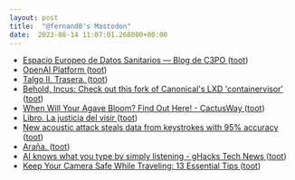 ```yaml
---
layout: post
title:  "@fernand0's Mastodon"
date:  2023-08-14 11:07:01.268000+00:00
---
```

*  [Espacio Europeo de Datos Sanitarios — Blog de C3PO ](https://c3po.website/blog/espacio-europeo-de-datos-sanitarios) ([toot](https://mastodon.social/@fernand0/110887647396760431))
*  [OpenAI Platform ](https://platform.openai.co) ([toot](https://mastodon.social/@fernand0/110887472038034319))
*  [Talgo II.  Trasera. ](https://www.flickr.com/photos/fernand0/53095204553) ([toot](https://mastodon.social/@fernand0/110887467012250910))
*  [Behold, Incus: Check out this fork of Canonical's LXD 'containervisor' ](https://www.theregister.com/2023/08/04/incus_lxd_fork) ([toot](https://mastodon.social/@fernand0/110887275215051971))
*  [When Will Your Agave Bloom? Find Out Here! - CactusWay ](https://cactusway.com/when-will-your-agave-bloom-find-out-here) ([toot](https://mastodon.social/@fernand0/110887006637068976))
*  [Libro. La justicia del visir ](https://fotografiasenmovimiento.wordpress.com/2023/08/14/libro-la-justicia-del-visir) ([toot](https://mastodon.social/@fernand0/110886946494706676))
*  [New acoustic attack steals data from keystrokes with 95% accuracy ](https://www.bleepingcomputer.com/news/security/new-acoustic-attack-steals-data-from-keystrokes-with-95-percent-accuracy) ([toot](https://mastodon.social/@fernand0/110886872806379549))
*  [Araña. ](https://avecesunafoto.wordpress.com/2023/08/13/arana) ([toot](https://mastodon.social/@fernand0/110883558683922820))
*  [AI knows what you type by simply listening - gHacks Tech News ](https://www.ghacks.net/2023/08/06/ai-knows-what-you-type-by-simply-listening) ([toot](https://mastodon.social/@fernand0/110883548411221302))
*  [Keep Your Camera Safe While Traveling: 13 Essential Tips ](https://digital-photography-school.com/how-to-keep-camera-gear-safe-while-traveling) ([toot](https://mastodon.social/@fernand0/110883303842804265))
